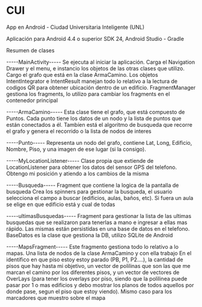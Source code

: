 # CUI
App en Android - Ciudad Universitaria Inteligente (UNL)

Aplicación para Android 4.4 o superior
SDK 24, Android Studio - Gradle

Resumen de clases

-----MainActivity-----
Se ejecuta al iniciar la aplicación. Carga el Navigation Drawer y el menu, e instancio los objetos de las otras clases que utilizo.
Cargo el grafo que está en la clase ArmaCamino.
Los objetos IntentIntegrator e IntentResult manejan todo lo relativo a la lectura de codigos QR para obtener ubicación dentro de un edificio.
FragmentManager gestiona los fragments, lo utilizo para cambiar los fragments en el contenedor principal

-----ArmaCamino-----
Esta clase tiene el grafo, que está compuesto de Puntos. Cada punto tiene los datos de un nodo y la lista de puntos que están conectados a él. Tambíen está el algoritmo de busqueda que recorre el grafo y genera el recorrido o la lista de nodos de interes

-----Punto-----
Representa un nodo del grafo, contiene Lat, Long, Edificio, Nombre, Piso, y una imagen de ese lugar (si la consigo).

-----MyLocationListener-----
Clase propia que extiende de LocationListener para obtener los datos del sensor GPS del telefono. Obtengo mi posición y atiendo a los cambios de la misma

-----Busqueda-----
Fragment que contiene la logica de la pantalla de busqueda
Crea los spinners para gestionar la busqueda, el usuario selecciona el campo a buscar (edificios, aulas, baños, etc). Si fuera un aula se elige en que edificio está y cual de todas

-----ultimasBusquedas-----
Fragment para gestionar la lista de las ultimas busquedas que se realizaron para tenerlas a mano e ingresar a ellas mas rápido. Las mismas están persistidas en una base de datos en el telefono. BaseDatos es la clase que gestiona la DB, utilizo SQLite de Android


-----MapsFragment-----
Este fragmento gestiona todo lo relativo a lo mapas. Una lista de nodos de la clase ArmaCamino y con ella trabajo
En el identifico en que piso estoy estoy parado (PB, P1, P2....), la cantidad de pisos que hay hasta mi objetivo, un vector de polilinas que son las que me marcan el camino por los diferentes pisos, y un vector de vectores de OverLays (para tener los overlays por piso, siendo que la polilinea puede pasar por 1 o mas edificios y debo mostrar los planos de todos aquellos por donde pase, segun el piso que estoy viendo). Mismo caso para los marcadores que muestro sobre el mapa


